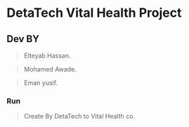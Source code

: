 # DetaTech Vital Health Project


## Dev BY 
>Elteyab Hassan.

>Mohamed Awade.

>Eman yusif.

### Run 

> Create By DetaTech to Vital Health co.
